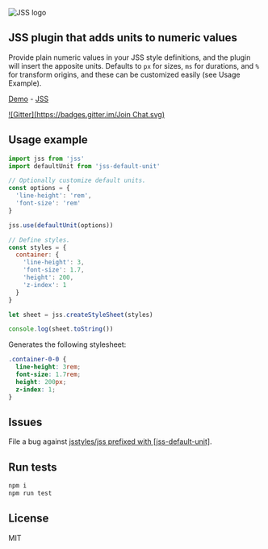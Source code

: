 ![JSS logo](https://avatars1.githubusercontent.com/u/9503099?v=3&s=60)

## JSS plugin that adds units to numeric values

Provide plain numeric values in your JSS style definitions, and the plugin will insert the apposite units. Defaults to `px` for sizes, `ms` for durations, and `%` for transform origins, and these can be customized easily (see Usage Example).

[Demo](http://jsstyles.github.io/examples/index.html#plugin-jss-default-unit) -
[JSS](https://github.com/jsstyles/jss)

[![Gitter](https://badges.gitter.im/Join Chat.svg)](https://gitter.im/jsstyles/jss?utm_source=badge&utm_medium=badge&utm_campaign=pr-badge&utm_content=badge)


## Usage example

```javascript
import jss from 'jss'
import defaultUnit from 'jss-default-unit'

// Optionally customize default units.
const options = {
  'line-height': 'rem',
  'font-size': 'rem'
}

jss.use(defaultUnit(options))

// Define styles.
const styles = {
  container: {
    'line-height': 3,
    'font-size': 1.7,
    'height': 200,
    'z-index': 1
  }
}

let sheet = jss.createStyleSheet(styles)

console.log(sheet.toString())
```

Generates the following stylesheet:

```css
.container-0-0 {
  line-height: 3rem;
  font-size: 1.7rem;
  height: 200px;
  z-index: 1;
}
```

## Issues

File a bug against [jsstyles/jss prefixed with \[jss-default-unit\]](https://github.com/jsstyles/jss/issues/new?title=[jss-default-unit]%20).

## Run tests

```bash
npm i
npm run test
```

## License

MIT

